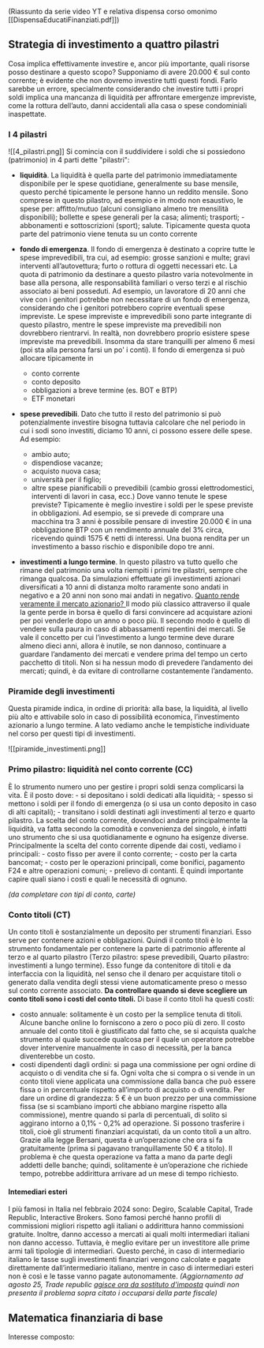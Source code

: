 (Riassunto da serie video YT e relativa dispensa corso omonimo [[DispensaEducatiFinanziati.pdf]])

## Strategia di investimento a quattro pilastri

Cosa implica effettivamente investire e, ancor più importante, quali risorse posso destinare a questo scopo? Supponiamo di avere 20.000 € sul conto corrente; è evidente che non dovremo investire tutti questi fondi. Farlo sarebbe un errore, specialmente considerando che investire tutti i propri soldi implica una mancanza di liquidità per affrontare emergenze impreviste, come la rottura dell’auto, danni accidentali alla casa o spese condominiali inaspettate.
### I 4 pilastri
![[4_pilastri.png]]
Si comincia con il suddividere i soldi che si possiedono (patrimonio) in 4 parti dette "pilastri":
- **liquidità**. La liquidità è quella parte del patrimonio immediatamente disponibile per le spese quotidiane, generalmente su base mensile, questo perché tipicamente le persone hanno un reddito mensile. Sono comprese in questo pilastro, ad esempio e in modo non esaustivo, le spese per: affitto/mutuo (alcuni consigliano almeno tre mensilità disponibili); bollette e spese generali per la casa; alimenti; trasporti; - abbonamenti e sottoscrizioni (sport); salute. Tipicamente questa quota parte del patrimonio viene tenuta su un conto corrente
- **fondo di emergenza**. Il fondo di emergenza è destinato a coprire tutte le spese imprevedibili, tra cui, ad esempio: grosse sanzioni e multe; gravi interventi all’autovettura; furto o rottura di oggetti necessari etc. La quota di patrimonio da destinare a questo pilastro varia notevolmente in base alla persona, alle responsabilità familiari o verso terzi e al rischio associato ai beni posseduti. Ad esempio, un lavoratore di 20 anni che vive con i genitori potrebbe non necessitare di un fondo di emergenza, considerando che i genitori potrebbero coprire eventuali spese impreviste. Le spese impreviste e imprevedibili sono parte integrante di questo pilastro, mentre le spese impreviste ma prevedibili non dovrebbero rientrarvi. In realtà, non dovrebbero proprio esistere spese impreviste ma prevedibili. Insomma da stare tranquilli per almeno 6 mesi (poi sta alla persona farsi un po' i conti). Il fondo di emergenza si può allocare tipicamente in
	- conto corrente
	- conto deposito
	- obbligazioni a breve termine (es. BOT e BTP)
	- ETF monetari
- **spese prevedibili**. Dato che tutto il resto del patrimonio si può potenzialmente investire bisogna tuttavia calcolare che nel periodo in cui i sodi sono investiti, diciamo 10 anni, ci possono essere delle spese. Ad esempio:
	- ambio auto; 
	- dispendiose vacanze; 
	- acquisto nuova casa; 
	- università per il figlio;
	- altre spese pianificabili o prevedibili (cambio grossi elettrodomestici, interventi di lavori in casa, ecc.)
	Dove vanno tenute le spese previste? Tipicamente è meglio investire i soldi per le spese previste in obbligazioni. Ad esempio, se si prevede di comprare una macchina tra 3 anni è possibile pensare di investire 20.000 € in una obbligazione BTP con un rendimento annuale del 3% circa, ricevendo quindi 1575 € netti di interessi. Una buona rendita per un investimento a basso rischio e disponibile dopo tre anni.

- **investimenti a lungo termine**. In questo pilastro va tutto quello che rimane del patrimonio una volta riempiti i primi tre pilastri, sempre che rimanga qualcosa. Da simulazioni effettuate gli investimenti azionari diversificati a 10 anni di distanza molto raramente sono andati in negativo e a 20 anni non sono mai andati in negativo.
	[Quanto rende veramente il mercato azionario? ](https://www.youtube.com/watch?v=aWLWt5812jk)
	Il modo più classico attraverso il quale la gente perde in borsa è quello di farsi convincere ad acquistare azioni per poi venderle dopo un anno o poco più. Il secondo modo è quello di vendere sulla paura in caso di abbassamenti repentini dei mercati. Se vale il concetto per cui l’investimento a lungo termine deve durare almeno dieci anni, allora è inutile, se non dannoso, continuare a guardare l’andamento dei mercati e vendere prima del tempo un certo pacchetto di titoli. Non si ha nessun modo di prevedere l’andamento dei mercati; quindi, è da evitare di controllarne costantemente l’andamento.

### Piramide degli investimenti
Questa piramide indica, in ordine di priorità: alla base, la liquidità, al livello più alto e attivabile solo in caso di possibilità economica, l’investimento azionario a lungo termine. A lato vediamo anche le tempistiche individuate nel corso per questi tipi di investimenti. 

![[piramide_investimenti.png]]
### Primo pilastro: liquidità nel conto corrente (CC)
È lo strumento numero uno per gestire i propri soldi senza complicarsi la vita. È il posto dove: - si depositano i soldi dedicati alla liquidità; - spesso si mettono i soldi per il fondo di emergenza (o si usa un conto deposito in caso di alti capitali); - transitano i soldi destinati agli investimenti al terzo e quarto pilastro. La scelta del conto corrente, dovendoci andare principalmente la liquidità, va fatta secondo la comodità e convenienza del singolo, è infatti uno strumento che si usa quotidianamente e ognuno ha esigenze diverse. Principalmente la scelta del conto corrente dipende dai costi, vediamo i principali: - costo fisso per avere il conto corrente; - costo per la carta bancomat; - costo per le operazioni principali, come bonifici, pagamento F24 e altre operazioni comuni; - prelievo di contanti. È quindi importante capire quali siano i costi e quali le necessità di ognuno.

*(da completare con tipi di conto, carte)*

### Conto titoli (CT)
Un conto titoli è sostanzialmente un deposito per strumenti finanziari. Esso serve per contenere azioni e obbligazioni. Quindi il conto titoli è lo strumento fondamentale per contenere la parte di patrimonio afferente al terzo e al quarto pilastro (Terzo pilastro: spese prevedibili, Quarto pilastro: investimenti a lungo termine). Esso funge da contenitore di titoli e da interfaccia con la liquidità, nel senso che il denaro per acquistare titoli o generato dalla vendita degli stessi viene automaticamente preso o messo sul conto corrente associato.
**Da controllare quando si deve scegliere un conto titoli sono i costi del conto titoli.**
Di base il conto titoli ha questi costi: 
- costo annuale: solitamente è un costo per la semplice tenuta di titoli. Alcune banche online lo forniscono a zero o poco più di zero. Il costo annuale del conto titoli è giustificato dal fatto che, se si acquista qualche strumento al quale succede qualcosa per il quale un operatore potrebbe dover intervenire manualmente in caso di necessità, per la banca diventerebbe un costo.
- costi dipendenti dagli ordini: si paga una commissione per ogni ordine di acquisto o di vendita che si fa. Ogni volta che si compra o si vende in un conto titoli viene applicata una commissione dalla banca che può essere fissa o in percentuale rispetto all’importo di acquisto o di vendita. Per dare un ordine di grandezza: 5 € è un buon prezzo per una commissione fissa (se si scambiano importi che abbiano margine rispetto alla commissione), mentre quando si parla di percentuali, di solito si aggirano intorno a 0,1% - 0,2% ad operazione.
Si possono trasferire i titoli, cioè gli strumenti finanziari acquistati, da un conto titoli a un altro. Grazie alla legge Bersani, questa è un’operazione che ora si fa gratuitamente (prima si pagavano tranquillamente 50 € a titolo). Il problema è che questa operazione va fatta a mano da parte degli addetti delle banche; quindi, solitamente è un’operazione che richiede tempo, potrebbe addirittura arrivare ad un mese di tempo richiesto.

#### Intemediari esteri
I più famosi in Italia nel febbraio 2024 sono: 
Degiro, Scalable Capital, Trade Republic, Interactive Brokers. Sono famosi perché hanno profili di commissioni migliori rispetto agli italiani o addirittura hanno commissioni gratuite. Inoltre, danno accesso a mercati ai quali molti intermediari italiani non danno accesso. Tuttavia, è meglio evitare per un investitore alle prime armi tali tipologie di intermediari. Questo perché, in caso di intermediario italiano le tasse sugli investimenti finanziari vengono calcolate e pagate direttamente dall’intermediario italiano, mentre in caso di intermediari esteri non è così e le tasse vanno pagate autonomamente. 
*(Aggiornamento ad agosto 25, Trade republic [agisce ora da sostituto d'imposta](https://www.qualebroker.com/blog/novita/trade-republic-sostituto-d-imposta) quindi non presenta il problema sopra citato i occuparsi della parte fiscale)*

## Matematica finanziaria di base

Interesse composto: